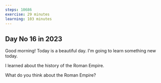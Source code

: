 ```yaml
---
steps: 10686
exercise: 29 minutes
learning: 103 minutes
---
```

## Day No 16 in 2023
Good morning! Today is a beautiful day.
I'm going to learn something new today.

I learned about the history of the Roman Empire.

What do you think about the Roman Empire?
